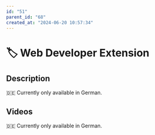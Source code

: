 ```yaml
---
id: "51"
parent_id: "68"
created_at: "2024-06-20 10:57:34"
---
```


# 🏷️ Web Developer Extension

## Description

🇩🇪 Currently only available in German.

## Videos

🇩🇪 Currently only available in German.
